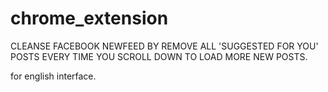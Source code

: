 # chrome_extension

CLEANSE FACEBOOK NEWFEED BY REMOVE ALL 'SUGGESTED FOR YOU' POSTS EVERY TIME YOU SCROLL DOWN TO LOAD MORE NEW POSTS.

for english interface.
